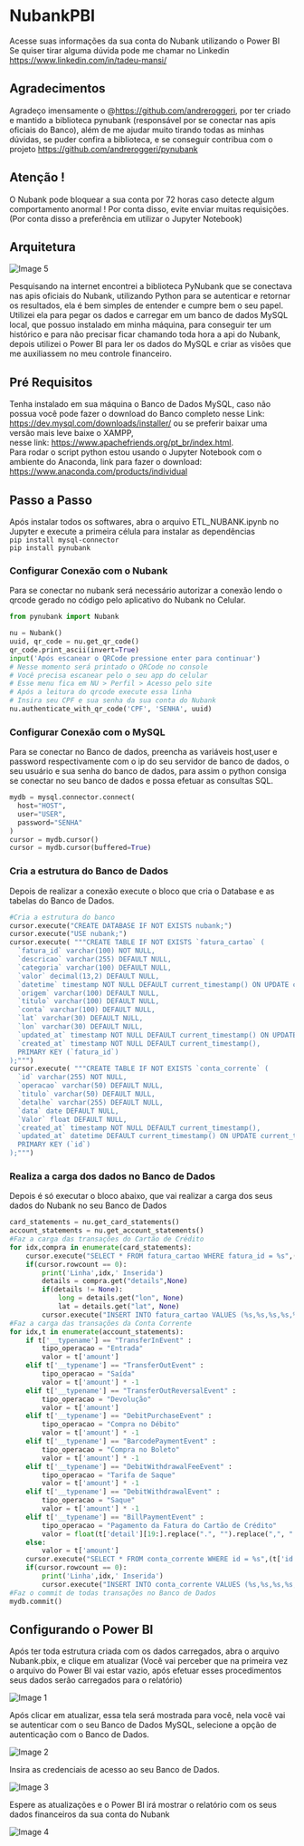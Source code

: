 # NubankPBI
Acesse suas informações da sua conta do Nubank utilizando o Power BI
<br>
Se quiser tirar alguma dúvida pode me chamar no Linkedin https://www.linkedin.com/in/tadeu-mansi/

## Agradecimentos
Agradeço imensamente o @https://github.com/andreroggeri, por ter criado e mantido a biblioteca pynubank (responsável por se conectar nas apis oficiais do Banco), além de me ajudar muito tirando todas as minhas dúvidas, se puder confira a biblioteca, e se conseguir contribua com o projeto https://github.com/andreroggeri/pynubank

## Atenção !
O Nubank pode bloquear a sua conta por 72 horas caso detecte algum comportamento anormal !
Por conta disso, evite enviar muitas requisições. (Por conta disso a preferência em utilizar o Jupyter Notebook)
## Arquitetura
![Image 5](https://github.com/3t1n/NubankPBI/blob/master/Imagens/Nubank.png)

Pesquisando na internet encontrei a biblioteca PyNubank que se conectava nas apis oficiais do Nubank, utilizando Python para se autenticar e retornar os resultados, ela é bem simples de entender e cumpre bem o seu papel. Utilizei ela para pegar os dados e carregar em um banco de dados MySQL local, que possuo instalado em minha máquina, para conseguir ter um histórico e para não precisar ficar chamando toda hora a api do Nubank, depois utilizei o Power BI para ler os dados do MySQL e criar as visões que me auxiliassem no meu controle financeiro.

## Pré Requisitos

Tenha instalado em sua máquina o Banco de Dados MySQL, caso não possua você pode fazer o download do Banco completo nesse Link: https://dev.mysql.com/downloads/installer/
ou se preferir baixar uma versão mais leve baixe o XAMPP,
<br>nesse link: https://www.apachefriends.org/pt_br/index.html.
<br>
Para rodar o script python estou usando o Jupyter Notebook com o ambiente do Anaconda, link para fazer o download: https://www.anaconda.com/products/individual

## Passo a Passo

Após instalar todos os softwares, abra o arquivo ETL_NUBANK.ipynb no Jupyter e execute a primeira célula para instalar as dependências 
<br>
`pip install mysql-connector`
<br>
`pip install pynubank`
<br>

### Configurar Conexão com o Nubank
Para se conectar no nubank será necessário autorizar a conexão lendo o qrcode gerado no código pelo aplicativo do Nubank no Celular.

```python
from pynubank import Nubank

nu = Nubank()
uuid, qr_code = nu.get_qr_code()
qr_code.print_ascii(invert=True)
input('Após escanear o QRCode pressione enter para continuar')
# Nesse momento será printado o QRCode no console
# Você precisa escanear pelo o seu app do celular
# Esse menu fica em NU > Perfil > Acesso pelo site
# Após a leitura do qrcode execute essa linha
# Insira seu CPF e sua senha da sua conta do Nubank
nu.authenticate_with_qr_code('CPF', 'SENHA', uuid)
```
### Configurar Conexão com o MySQL
Para se conectar no Banco de dados, preencha as variáveis host,user e password respectivamente com o ip do seu servidor de banco de dados, o seu usuário e sua senha do banco de dados, para assim o python consiga se conectar no seu banco de dados e possa efetuar as consultas SQL.

```python
mydb = mysql.connector.connect(
  host="HOST",
  user="USER",
  password="SENHA"
)
cursor = mydb.cursor()
cursor = mydb.cursor(buffered=True)
```
### Cria a estrutura do Banco de Dados
Depois de realizar a conexão execute o bloco que cria o Database e as tabelas do Banco de Dados.

```python
#Cria a estrutura do banco
cursor.execute("CREATE DATABASE IF NOT EXISTS nubank;")
cursor.execute("USE nubank;")
cursor.execute( """CREATE TABLE IF NOT EXISTS `fatura_cartao` (
  `fatura_id` varchar(100) NOT NULL,
  `descricao` varchar(255) DEFAULT NULL,
  `categoria` varchar(100) DEFAULT NULL,
  `valor` decimal(13,2) DEFAULT NULL,
  `datetime` timestamp NOT NULL DEFAULT current_timestamp() ON UPDATE current_timestamp(),
  `origem` varchar(100) DEFAULT NULL,
  `titulo` varchar(100) DEFAULT NULL,
  `conta` varchar(100) DEFAULT NULL,
  `lat` varchar(30) DEFAULT NULL,
  `lon` varchar(30) DEFAULT NULL,
  `updated_at` timestamp NOT NULL DEFAULT current_timestamp() ON UPDATE current_timestamp(),
  `created_at` timestamp NOT NULL DEFAULT current_timestamp(),
  PRIMARY KEY (`fatura_id`)
);""")
cursor.execute( """CREATE TABLE IF NOT EXISTS `conta_corrente` (
  `id` varchar(255) NOT NULL,
  `operacao` varchar(50) DEFAULT NULL,
  `titulo` varchar(50) DEFAULT NULL,
  `detalhe` varchar(255) DEFAULT NULL,
  `data` date DEFAULT NULL,
  `Valor` float DEFAULT NULL,
  `created_at` timestamp NOT NULL DEFAULT current_timestamp(),
  `updated_at` datetime DEFAULT current_timestamp() ON UPDATE current_timestamp(),
  PRIMARY KEY (`id`)
);""")
```
### Realiza a carga dos dados no Banco de Dados
Depois é só executar o bloco abaixo, que vai realizar a carga dos seus dados do Nubank no seu Banco de Dados
```python
card_statements = nu.get_card_statements()
account_statements = nu.get_account_statements()
#Faz a carga das transações do Cartão de Crédito
for idx,compra in enumerate(card_statements):
    cursor.execute("SELECT * FROM fatura_cartao WHERE fatura_id = %s",(compra['id'], ))
    if(cursor.rowcount == 0):
        print('Linha',idx,' Inserida')
        details = compra.get("details",None)
        if(details != None):
            long = details.get("lon", None)
            lat = details.get("lat", None)
        cursor.execute("INSERT INTO fatura_cartao VALUES (%s,%s,%s,%s,%s,%s,%s,%s,%s,%s,%s,%s);",(compra['id'],compra['description'],compra['category'],compra['amount']/100,compra['time'],compra.get("source",None),compra['title'],compra.get("account",None),lat,long, datetime.datetime.now(), datetime.datetime.now()))
#Faz a carga das transações da Conta Corrente
for idx,t in enumerate(account_statements):
    if t['__typename'] == "TransferInEvent" :
        tipo_operacao = "Entrada"
        valor = t['amount']
    elif t['__typename'] == "TransferOutEvent" :
        tipo_operacao = "Saída"
        valor = t['amount'] * -1
    elif t['__typename'] == "TransferOutReversalEvent" :   
        tipo_operacao = "Devolução"
        valor = t['amount']
    elif t['__typename'] == "DebitPurchaseEvent" :
        tipo_operacao = "Compra no Débito"
        valor = t['amount'] * -1
    elif t['__typename'] == "BarcodePaymentEvent" :
        tipo_operacao = "Compra no Boleto"
        valor = t['amount'] * -1       
    elif t['__typename'] == "DebitWithdrawalFeeEvent" :
        tipo_operacao = "Tarifa de Saque"
        valor = t['amount'] * -1
    elif t['__typename'] == "DebitWithdrawalEvent" :
        tipo_operacao = "Saque"
        valor = t['amount'] * -1
    elif t['__typename'] == "BillPaymentEvent" :
        tipo_operacao = "Pagamento da Fatura do Cartão de Crédito"
        valor = float(t['detail'][19:].replace(".", "").replace(",", ".")) * -1
    else:
        valor = t['amount']   
    cursor.execute("SELECT * FROM conta_corrente WHERE id = %s",(t['id'], )) 
    if(cursor.rowcount == 0):
        print('Linha',idx,' Inserida')
        cursor.execute("INSERT INTO conta_corrente VALUES (%s,%s,%s,%s,%s,%s,%s,%s);",(t['id'],tipo_operacao,t['title'],t['detail'],t['postDate'],valor,datetime.datetime.now(), datetime.datetime.now()))
#Faz o commit de todas transações no Banco de Dados
mydb.commit()
```
## Configurando o Power BI
Após ter toda estrutura criada com os dados carregados, abra o arquivo Nubank.pbix, e clique em atualizar (Você vai perceber que na primeira vez o arquivo do Power BI vai estar vazio, após efetuar esses procedimentos seus dados serão carregados para o relatório)

![Image 1](https://github.com/3t1n/NubankPBI/blob/master/Imagens/1.JPG)

Após clicar em atualizar, essa tela será mostrada para você, nela você vai se autenticar com o seu Banco de Dados MySQL, selecione a opção de autenticação com o Banco de Dados.

![Image 2](https://github.com/3t1n/NubankPBI/blob/master/Imagens/2.JPG)

Insira as credenciais de acesso ao seu Banco de Dados.

![Image 3](https://github.com/3t1n/NubankPBI/blob/master/Imagens/3.JPG)

Espere as atualizações e o Power BI irá mostrar o relatório com os seus dados financeiros da sua conta do Nubank

![Image 4](https://github.com/3t1n/NubankPBI/blob/master/Imagens/4.JPG)

